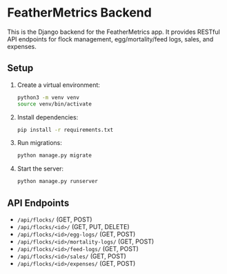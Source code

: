 # FeatherMetrics Backend

This is the Django backend for the FeatherMetrics app. It provides RESTful API endpoints for flock management, egg/mortality/feed logs, sales, and expenses.

## Setup

1. Create a virtual environment:
   ```sh
   python3 -m venv venv
   source venv/bin/activate
   ```
2. Install dependencies:
   ```sh
   pip install -r requirements.txt
   ```
3. Run migrations:
   ```sh
   python manage.py migrate
   ```
4. Start the server:
   ```sh
   python manage.py runserver
   ```

## API Endpoints

- `/api/flocks/` (GET, POST)
- `/api/flocks/<id>/` (GET, PUT, DELETE)
- `/api/flocks/<id>/egg-logs/` (GET, POST)
- `/api/flocks/<id>/mortality-logs/` (GET, POST)
- `/api/flocks/<id>/feed-logs/` (GET, POST)
- `/api/flocks/<id>/sales/` (GET, POST)
- `/api/flocks/<id>/expenses/` (GET, POST) 